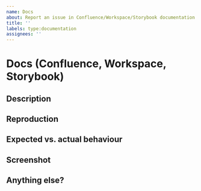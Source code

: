 ```yaml
---
name: Docs
about: Report an issue in Confluence/Workspace/Storybook documentation
title: ''
labels: type:documentation
assignees: ''
---
```


<!-- ⚠️**Please fill out the below sections carefully! This helps us triaging and understanding the issue.**⚠️ -->

# Docs (Confluence, Workspace, Storybook)

<!-- Report an issue in Confluence/Workspace/Storybook documentation -->

## Description

<!-- Please describe the part you are missing from the documenation -->

## Reproduction

<!-- Please provide the steps to reproduce the issue -->

## Expected vs. actual behaviour

<!-- Please provide the expected behavior vs the actual behavior you encountered -->

## Screenshot

<!-- Please provide a screenshot if possible -->

## Anything else?

<!-- Please write any additions if there are any -->
